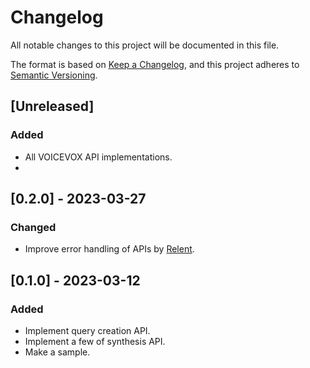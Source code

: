 # Changelog

All notable changes to this project will be documented in this file.

The format is based on [Keep a Changelog](https://keepachangelog.com/en/1.0.0/),
and this project adheres to [Semantic Versioning](https://semver.org/spec/v2.0.0.html).

## [Unreleased]

### Added

- All VOICEVOX API implementations.
- 
## [0.2.0] - 2023-03-27

### Changed

- Improve error handling of APIs by [Relent](https://github.com/mochi-neko/Relent).

## [0.1.0] - 2023-03-12

### Added

- Implement query creation API.
- Implement a few of synthesis API.
- Make a sample.
